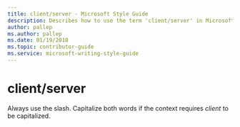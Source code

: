 ```yaml
---
title: client/server - Microsoft Style Guide
description: Describes how to use the term 'client/server' in Microsoft content and clarifies how to capitalize it if the context requires capitalization.
author: pallep
ms.author: pallep
ms.date: 01/19/2018
ms.topic: contributor-guide
ms.service: microsoft-writing-style-guide
---
```


# client/server

Always use the slash. Capitalize both words if the context requires *client* to be capitalized.

